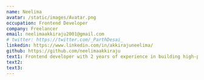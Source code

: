 ```yaml
---
name: Neelima
avatar: /static/images/Avatar.png
occupation: Frontend Developer
company: Freelancer
email: neelimaakkiraju2001@gmail.com
# twitter: https://twitter.com/_ParthDesai_
linkedin: https://www.linkedin.com/in/akkirajuneelima/
github: https://github.com/neelimaakkiraju
text1: Frontend developer with 2 years of experience in building high-performance, scalable React applications. Proficient in crafting intuitive UIs, optimizing rendering, and ensuring cross-browser compatibility. Passionate about clean code, component-driven architecture, and seamless user experiences.
text2:
text3:
---
```

